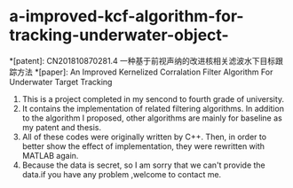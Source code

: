 # a-improved-kcf-algorithm-for-tracking-underwater-object-
*[patent]: CN201810870281.4 一种基于前视声纳的改进核相关滤波水下目标跟踪方法
*[paper]: An Improved Kernelized Corralation Filter Algorithm For Underwater Target Tracking 
1. This is a project completed in my sencond to fourth grade of university. 
2. It contains the implementation of related filtering algorithms.
   In addition to the algorithm I proposed, other algorithms are mainly for baseline as my patent and thesis. 
3. All of these codes were originally written by C++. 
   Then, in order to better show the effect of implementation, they were rewritten with MATLAB again.
4. Because the data is secret, so I am sorry that we can't provide the data.if you have any problem ,welcome to contact me.
